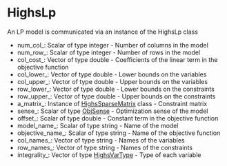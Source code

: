 # HighsLp

An LP model is communicated via an instance of the HighsLp class

- num\_col\_: Scalar of type integer - Number of columns in the model
- num\_row\_: Scalar of type integer - Number of rows in the model
- col\_cost\_: Vector of type double - Coefficients of the linear term in the objective function
- col\_lower\_: Vector of type double - Lower bounds on the variables
- col\_upper\_: Vector of type double - Upper bounds on the variables
- row\_lower\_: Vector of type double - Lower bounds on the constraints
- row\_upper\_: Vector of type double - Upper bounds on the constraints
- a\_matrix\_: Instance of [HighsSparseMatrix](@ref) class - Constraint matrix
- sense\_: Scalar of type [ObjSense](@ref) - Optimization sense of the model
- offset\_: Scalar of type double - Constant term in the objective function
- model\_name\_: Scalar of type string - Name of the model
- objective\_name\_: Scalar of type string - Name of the objective function
- col\_names\_: Vector of type string - Names of the variables
- row\_names\_: Vector of type string - Names of the constraints
- integrality\_: Vector of type [HighsVarType](@ref) - Type of each variable

